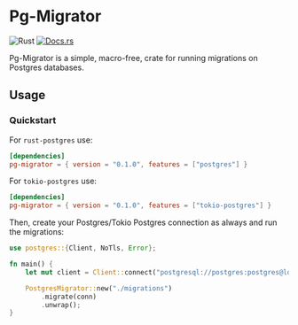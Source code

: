 # Pg-Migrator

![Rust](https://img.shields.io/badge/rust-stable-brightgreen.svg)
[![Docs.rs](https://docs.rs/pg-migrator/badge.svg)](https://docs.rs/pg-migrator)

Pg-Migrator is a simple, macro-free, crate for running migrations on Postgres databases.


## Usage

### Quickstart

For `rust-postgres` use:

```toml
[dependencies]
pg-migrator = { version = "0.1.0", features = ["postgres"] }
```

For `tokio-postgres` use:

```toml
[dependencies]
pg-migrator = { version = "0.1.0", features = ["tokio-postgres"] }
```

Then, create your Postgres/Tokio Postgres connection as always and run the migrations:


```rust
use postgres::{Client, NoTls, Error};

fn main() {
    let mut client = Client::connect("postgresql://postgres:postgres@localhost/library", NoTls).unwrap();

    PostgresMigrator::new("./migrations")
        .migrate(conn)
        .unwrap();
}
```